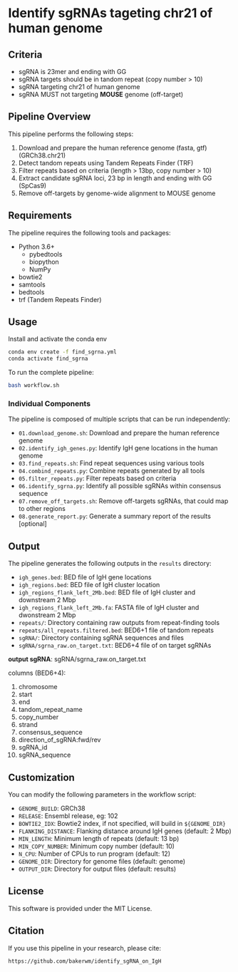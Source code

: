 # Identify sgRNAs tageting chr21 of human genome

## Criteria
+ sgRNA is 23mer and ending with GG
+ sgRNA targets should be in tandom repeat (copy number > 10)
+ sgRNA targeting chr21 of human genome
+ sgRNA MUST not targeting **MOUSE** genome (off-target)

## Pipeline Overview

This pipeline performs the following steps:

1. Download and prepare the human reference genome (fasta, gtf) (GRCh38.chr21)
3. Detect tandom repeats using Tandem Repeats Finder (TRF)
4. Filter repeats based on criteria (length > 13bp, copy number > 10)
5. Extract candidate sgRNA loci, 23 bp in length and ending with GG (SpCas9)
6. Remove off-targets by genome-wide alignment to MOUSE genome

## Requirements

The pipeline requires the following tools and packages:

- Python 3.6+
  - pybedtools
  - biopython
  - NumPy
- bowtie2
- samtools
- bedtools
- trf (Tandem Repeats Finder)

## Usage

Install and activate the conda env

```bash
conda env create -f find_sgrna.yml
conda activate find_sgrna
```

To run the complete pipeline:

```bash
bash workflow.sh
```

### Individual Components

The pipeline is composed of multiple scripts that can be run independently:

- `01.download_genome.sh`: Download and prepare the human reference genome
- `02.identify_igh_genes.py`: Identify IgH gene locations in the human genome
- `03.find_repeats.sh`: Find repeat sequences using various tools
- `04.combind_repeats.py`: Combine repeats generated by all tools
- `05.filter_repeats.py`: Filter repeats based on criteria
- `06.identify_sgrna.py`: Identify all possible sgRNAs within consensus sequence
- `07.remove_off_targets.sh`: Remove off-targets sgRNAs, that could map to other regions
- `08.generate_report.py`: Generate a summary report of the results [optional]

## Output

The pipeline generates the following outputs in the `results` directory:

- `igh_genes.bed`: BED file of IgH gene locations
- `igh_regions.bed`: BED file of IgH cluster location
- `igh_regions_flank_left_2Mb.bed`: BED file of IgH cluster and downstream 2 Mbp
- `igh_regions_flank_left_2Mb.fa`: FASTA file of IgH cluster and dwonstream 2 Mbp
- `repeats/`: Directory containing raw outputs from repeat-finding tools
- `repeats/all_repeats.filtered.bed`: BED6+1 file of tandom repeats
- `sgRNA/`: Directory containing sgRNA sequences and files
- `sgRNA/sgrna_raw.on_target.txt`: BED6+4 file of on target sgRNAs

**output sgRNA**: sgRNA/sgrna_raw.on_target.txt  

columns (BED6+4):  
1. chromosome  
2. start  
3. end  
4. tandom_repeat_name  
5. copy_number  
6. strand  
7. consensus_sequence  
8. direction_of_sgRNA:fwd/rev  
9. sgRNA_id  
10. sgRNA_sequence

## Customization

You can modify the following parameters in the workflow script:

- `GENOME_BUILD`: GRCh38
- `RELEASE`: Ensembl release, eg: 102
- `BOWTIE2_IDX`: Bowtie2 index, if not specified, will build in `${GENOME_DIR}`
- `FLANKING_DISTANCE`: Flanking distance around IgH genes (default: 2 Mbp)
- `MIN_LENGTH`: Minimum length of repeats (default: 13 bp)
- `MIN_COPY_NUMBER`: Minimum copy number (default: 10)
- `N_CPU`: Number of CPUs to run program (default: 12)
- `GENOME_DIR`: Directory for genome files (default: genome)
- `OUTPUT_DIR`: Directory for output files (default: results)

## License

This software is provided under the MIT License.

## Citation

If you use this pipeline in your research, please cite:

`https://github.com/bakerwm/identify_sgRNA_on_IgH` 
